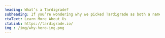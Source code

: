```yaml
---
heading: What’s a Tardigrade?
subheading: If you’re wondering why we picked Tardigrade as both a name and mascot, then you’re in the right place. There are many reasons we picked the Tardigrade, but we’ll cover our favorites here. All hail the Tardigrade!
ctaText: Learn More About Us
ctaLink: https://tardigrade.io/
img : /img/why-hero-img.png
---
```

